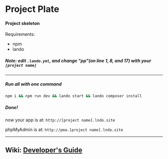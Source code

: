 # Project Plate
#### Project skeleton

Requirements:  
 * npm
 * lando
 
##### Note: edit `.lando.yml`, and change "pp"(on line 1, 8, and 17) with your `[project name]`

---
##### Run all with one command
```bash
npm i && npm run dev && lando start && lando composer install
```


##### Done!
now your app is at: `http://[project name].lndo.site`

phpMyAdmin is at: `http://pma.[project name].lndo.site`

---

## Wiki: [Developer's Guide](https://github.com/dmitrychuba/Project-Plate/wiki)
